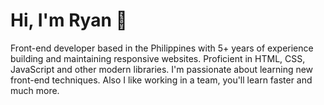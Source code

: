 <h1>Hi, I'm Ryan 👋</h1>

<p>Front-end developer based in the Philippines with 5+ years of experience building and maintaining responsive websites. Proficient in HTML, CSS, JavaScript and other modern libraries. I'm passionate about learning new front-end techniques. Also I like working in a team, you'll learn faster and much more.</p>

<!--
**ryandayalo/ryandayalo** is a ✨ _special_ ✨ repository because its `README.md` (this file) appears on your GitHub profile.

Here are some ideas to get you started:

- 🔭 I’m currently working on ...
- 🌱 I’m currently learning ...
- 👯 I’m looking to collaborate on ...
- 🤔 I’m looking for help with ...
- 💬 Ask me about ...
- 📫 How to reach me: ...
- 😄 Pronouns: ...
- ⚡ Fun fact: ...
-->

